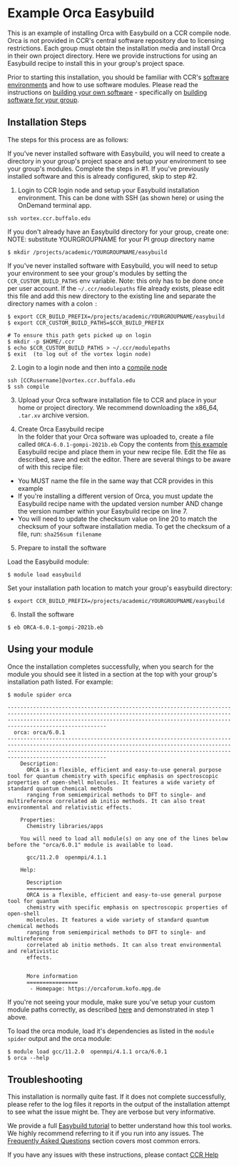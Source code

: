 # Example Orca Easybuild

This is an example of installing Orca with Easybuild on a CCR compile node.  Orca is not provided in CCR's central software repository due to licensing restrictions.  Each group must obtain the installation media and install Orca in their own project directory.  Here we provide instructions for using an Easybuild recipe to install this in your group's project space.

Prior to starting this installation, you should be familiar with CCR's [software environments](https://docs.ccr.buffalo.edu/en/latest/software/modules/) and how to use software modules.  Please read the instructions on [building your own software](https://docs.ccr.buffalo.edu/en/latest/software/building/) - specifically on [building software for your group](https://docs.ccr.buffalo.edu/en/latest/software/building/#building-modules-for-your-group).

## Installation Steps  

The steps for this process are as follows:  

If you've never installed software with Easybuild, you will need to create a directory in your group's project space and setup your environment to see your group's modules.  Complete the steps in #1.  If you've previously installed software and this is already configured, skip to step #2. 

1. Login to CCR login node and setup your Easybuild installation environment.  This can be done with SSH (as shown here) or using the OnDemand terminal app.  

```
ssh vortex.ccr.buffalo.edu
```

If you don't already have an Easybuild directory for your group, create one:  
NOTE: substitute YOURGROUPNAME for your PI group directory name

```
$ mkdir /projects/academic/YOURGROUPNAME/easybuild 
```

If you've never installed software with Easybuild, you will need to setup your environment to see your group's modules by setting the `CCR_CUSTOM_BUILD_PATHS` env variable. Note: this only has to be done once per user account.  If the `~/.ccr/modulepaths` file already exists, please edit this file and add this new directory to the existing line and separate the directory names with a colon `:`  

```
$ export CCR_BUILD_PREFIX=/projects/academic/YOURGROUPNAME/easybuild
$ export CCR_CUSTOM_BUILD_PATHS=$CCR_BUILD_PREFIX

# To ensure this path gets picked up on login
$ mkdir -p $HOME/.ccr
$ echo $CCR_CUSTOM_BUILD_PATHS > ~/.ccr/modulepaths
$ exit  (to log out of the vortex login node)
```

2. Login to a login node and then into a [compile node](https://docs.ccr.buffalo.edu/en/latest/hpc/clusters/#compile-nodes)   
```
ssh [CCRusername]@vortex.ccr.buffalo.edu
$ ssh compile
```

3. Upload your Orca software installation file to CCR and place in your home or project directory.  We recommend downloading the x86_64, `.tar.xv` archive version.  

4. Create Orca Easybuild recipe  
In the folder that your Orca software was uploaded to, create a file called `ORCA-6.0.1-gompi-2021b.eb`  Copy the contents from [this example](ORCA-6.0.1-gompi-2021b.eb) Easybuild recipe and place them in your new recipe file.  Edit the file as described, save and exit the editor.  There are several things to be aware of with this recipe file:  
- You MUST name the file in the same way that CCR provides in this example
- If you're installing a different version of Orca, you must update the Easybuild recipe name with the updated version number AND change the version number within your Easybuild recipe on line 7.  
- You will need to update the checksum value on line 20 to match the checksum of your software installation media.  To get the checksum of a file, run:  `sha256sum filename`  

5. Prepare to install the software

Load the Easybuild module: 
```
$ module load easybuild
```

Set your installation path location to match your group's easybuild directory:  
```
$ export CCR_BUILD_PREFIX=/projects/academic/YOURGROUPNAME/easybuild
```

6. Install the software

```
$ eb ORCA-6.0.1-gompi-2021b.eb
```

## Using your module  

Once the installation completes successfully, when you search for the module you should see it listed in a section at the top with your group's installation path listed.  For example:  

```
$ module spider orca

-------------------------------------------------------------------------------------------------------------------------------------------------------------------------------------------------------------------------------------------------
  orca: orca/6.0.1
-------------------------------------------------------------------------------------------------------------------------------------------------------------------------------------------------------------------------------------------------
    Description:
      ORCA is a flexible, efficient and easy-to-use general purpose tool for quantum chemistry with specific emphasis on spectroscopic properties of open-shell molecules. It features a wide variety of standard quantum chemical methods
      ranging from semiempirical methods to DFT to single- and multireference correlated ab initio methods. It can also treat environmental and relativistic effects.

    Properties:
      Chemistry libraries/apps

    You will need to load all module(s) on any one of the lines below before the "orca/6.0.1" module is available to load.

      gcc/11.2.0  openmpi/4.1.1

    Help:

      Description
      ===========
      ORCA is a flexible, efficient and easy-to-use general purpose tool for quantum
      chemistry with specific emphasis on spectroscopic properties of open-shell
      molecules. It features a wide variety of standard quantum chemical methods
      ranging from semiempirical methods to DFT to single- and multireference
      correlated ab initio methods. It can also treat environmental and relativistic
      effects.


      More information
      ================
       - Homepage: https://orcaforum.kofo.mpg.de

```

If you're not seeing your module, make sure you've setup your custom module paths correctly, as described [here](https://docs.ccr.buffalo.edu/en/latest/software/building/#building-modules-for-your-group) and demonstrated in step 1 above.  

To load the orca module, load it's dependencies as listed in the `module spider` output and the orca module:  

```
$ module load gcc/11.2.0  openmpi/4.1.1 orca/6.0.1
$ orca --help
```

## Troubleshooting  

This installation is normally quite fast.  If it does not complete successfully, please refer to the log files it reports in the output of the installation attempt to see what the issue might be.  They are verbose but very informative. 

We provide a full [Easybuild tutorial](https://docs.ccr.buffalo.edu/en/latest/howto/easybuild/) to better understand how this tool works.  We highly recommend referring to it if you run into any issues.  The [Frequently Asked Questions](https://docs.ccr.buffalo.edu/en/latest/howto/easybuild/#frequently-asked-questions) section covers most common errors.

If you have any issues with these instructions, please contact [CCR Help](https://docs.ccr.buffalo.edu/en/latest/help/)

